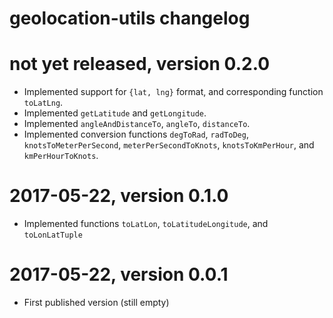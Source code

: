 # geolocation-utils changelog


# not yet released, version 0.2.0

- Implemented support for `{lat, lng}` format, and corresponding function `toLatLng`.
- Implemented `getLatitude` and `getLongitude`.
- Implemented `angleAndDistanceTo`, `angleTo`, `distanceTo`.
- Implemented conversion functions `degToRad`, `radToDeg`, `knotsToMeterPerSecond`, `meterPerSecondToKnots`, `knotsToKmPerHour`, and `kmPerHourToKnots`.

# 2017-05-22, version 0.1.0

- Implemented functions `toLatLon`, `toLatitudeLongitude`, and `toLonLatTuple`


# 2017-05-22, version 0.0.1

- First published version (still empty)
